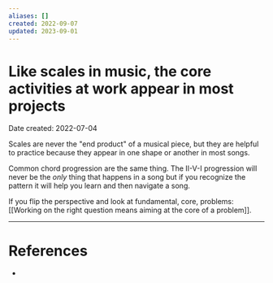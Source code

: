 ```yaml
---
aliases: []
created: 2022-09-07
updated: 2023-09-01
---
```


# Like scales in music, the core activities at work appear in most projects
Date created: 2022-07-04

Scales are never the "end product" of a musical piece, but they are helpful to practice because they appear in one shape or another in most songs.

Common chord progression are the same thing. The II-V-I progression will never be the *only* thing that happens in a song but if you recognize the pattern it will help you learn and then navigate a song.

If you flip the perspective and look at fundamental, core, problems: [[Working on the right question means aiming at the core of a problem]].

---
# References
* 